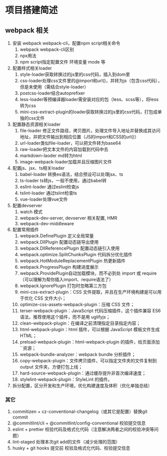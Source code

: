 # 项目搭建简述
## webpack 相关
1. 安装 webpack webpack-cli，配置npm script相关命令
   1. webpack webpack-cli区别
   2. npx用法
   3. npm script指定配置文件 环境变量 mode 等
2. 配置样式相关loader
   1. style-loader获取转换过的js里的css代码，插入到dom里
   2. css-loader处理css文件里的@import和url()，并转为js（包含css代码），但是未使用（需结合style-loader）
   3. postcss-loader结合autoprefixer
   4. less-loader等预编译器loader需安装对应的包（less、scss等），将less转为css
   5. mini-css-extract-plugin的loader获取转换过的js里的css代码，打包成单独的css文件
3. 配置静态资源相关loader
   1. file-loader 修正文件路径，拷贝图片。处理文件导入地址并替换成其访问地址，并把文件输出到相应位置（JS的import和CSS的url()）
   2. url-loader类似file-loader，可以把文件转为base64
   3. raw-loader把文本文件的内容加载到代码中去
   4. markdown-laoder md转为html
   5. image-webpack-loader加载并且压缩图片文件
4. 配置js、jsx、ts相关loader
   1. babel-loader 转换es语法，结合预设可以处理jsx、ts
   2. ts-loader ts转js，一般不使用，通过babel转
   3. eslint-loader 通过eslint检查js
   4. tslint-loader 通过tslint检查ts
   5. vue-loader处理vue文件
5. 配置devserver
   1. watch 模式
   2. webpack-dev-server, devserver 相关配置, HMR
   3. webpack-dev-middleware
6. 配置常用插件
   1. webpack.DefinePlugin 定义全局常量
   2. webpack.DllPlugin 配置动态链导出使用
   3. webpack.DllReferencePlugin 配置动态链引入使用
   4. webpack.optimize.SplitChunksPlugin 代码拆分优化插件
   5. webpack.HotModuleReplacementPlugin 热更新插件
   6. webpack.ProgressPlugin 构建进度展示
   7. webpack.ProvidePlugin自动加载模块，而不必到处 import 或 require （可以理解为帮你插入import、require语法了）
   8. webpack.IgnorePlugin 打包时忽略第三方包
   9.  mini-css-extract-plugin：CSS 文件提取，并且在生产环境构建是可以用于优化 CSS 文件大小；
   10. optimize-css-assets-webpack-plugin：压缩 CSS 文件；
   11. terser-webpack-plugin：JavaScript 代码压缩插件，这个插件兼容 ES6 语法，推荐使用这个插件，而不是用 uglifyjs；
   12. clean-webpack-plugin：在编译之前清理指定目录指定内容；
   13. html-webpack-plugin：html 插件，可以根据 JavaScript 模板文件生成 HTML；
   14. preload-webpack-plugin：html-webpack-plugin 的插件，给页面添加``资源；
   15. webpack-bundle-analyzer：webpack bundle 分析插件；
   16. copy-webpack-plugin：文件拷贝插件，可以指定文件夹的文件复制到 output 文件夹，方便打包上线；
   17. hard-source-webpack-plugin：通过缓存提升非首次编译速度；
   18. stylelint-webpack-plugin：StyleLint 的插件。
7. 拆分配置，区分开发和生产环境，优化构建速度及体积（优化单独总结）

### 其它
1. commitizen + cz-conventional-changelog（或其它是配置）替换git commit
2. @commitlint/cli + @commitlint/config-conventional 校验提交信息
3. eslint + prettier 校验代码及格式化代码（注意解决两者之间的校验冲突等问题）
4. lint-staged 处理本次git add的文件（减少处理的范围）
5. husky + git hooks 提交前 校验及格式化代码、校验提交信息